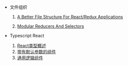 * 文件组织

    1. [A Better File Structure For React/Redux Applications](https://github.com/MEANyehoon/react_study/blob/master/react_directory_structure/a_better_file_structure_for_react_redux_applications.md)

    2. [Modular Reducers And Selectors](https://github.com/MEANyehoon/react_study/blob/master/react_directory_structure/modular_reducers_and_selectores.md)

* Typescript React
    1. [React类型概述](https://github.com/MEANyehoon/react_study/blob/master/doc/react_type.md)
    2. [带有默认参数的组件](https://github.com/MEANyehoon/react_study/blob/master/doc/default_props.md)
    2. [通用逻辑组件](https://github.com/MEANyehoon/react_study/blob/master/doc/generic_component.md)

    